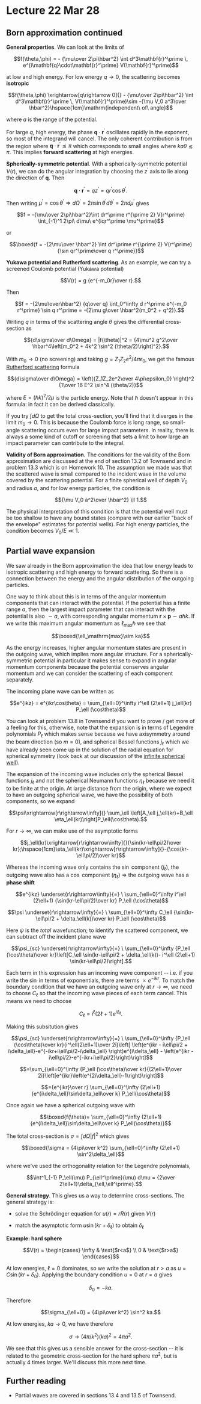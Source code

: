 # Lecture 22 Mar 28

## Born approximation continued

**General properties**. We can look at the limits of 

$$f(\theta,\phi) =  - {\mu\over 2\pi\hbar^2} \int d^3\mathbf{r}^\prime \, e^{i\mathbf{q}\cdot\mathbf{r}^\prime} V(\mathbf{r}^\prime)$$

at low and high energy. For low energy $q\rightarrow 0$, the scattering becomes **isotropic**

$$f(\theta,\phi) \xrightarrow[q\rightarrow 0]{}  - {\mu\over 2\pi\hbar^2} \int d^3\mathbf{r}^\prime \, V(\mathbf{r}^\prime)\sim -{\mu V_0 a^3\over \hbar^2}\hspace{1cm}\mathrm{independent\ of\ angle}$$

where $a$ is the range of the potential.

For large $q$, high energy, the phase $\mathbf{q}\cdot\mathbf{r}^\prime$ oscillates rapidly in the exponent, so most of the integrand will cancel. The only coherent contribution is from the region where $\mathbf{q}\cdot\mathbf{r}^\prime\lesssim \pi$ which corresponds to small angles where $k a\theta\lesssim \pi$. This implies **forward scattering** at high energies.

**Spherically-symmetric potential**. With a spherically-symmetric potential $V(r)$, we can do the angular integration by choosing the $z^\prime$ axis to lie along the direction of $\mathbf{q}$. Then

$$\mathbf{q}\cdot\mathbf{r}^\prime = qz^\prime = qr^\prime\cos\theta^\prime.$$

Then writing $\mu^\prime = \cos\theta^\prime\Rightarrow d\Omega^\prime = 2\pi \sin\theta^\prime d\theta^\prime = 2\pi d\mu^\prime$ gives

$$f = -{\mu\over 2\pi\hbar^2}\int dr^\prime r^{\prime 2} V(r^\prime) \int_{-1}^1 2\pi\ d\mu\ e^{iqr^\prime \mu^\prime}$$

or

$$\boxed{f = -{2\mu\over \hbar^2} \int dr^\prime r^{\prime 2} V(r^\prime) {\sin qr^\prime\over q r^\prime}}$$


**Yukawa potential and Rutherford scattering**. As an example, we can try a screened Coulomb potential (Yukawa potential)

$$V(r) = g {e^{-m_0r}\over r}.$$

Then 

$$f = -{2\mu\over\hbar^2} {q\over q} \int_0^\infty d r^\prime e^{-m_0 r^\prime} \sin q r^\prime = -{2\mu g\over \hbar^2(m_0^2 + q^2)}.$$

Writing $q$ in terms of the scattering angle $\theta$ gives the differential cross-section as 

$${d\sigma\over d\Omega} = |f(\theta)|^2 = {4\mu^2 g^2\over \hbar^4\left[m_0^2 + 4k^2 \sin^2 (\theta/2)\right]^2}.$$

With $m_0\rightarrow 0$ (no screening) and taking $g = Z_1Z_2 e^2/4\pi \epsilon_0$, we get the famous [Rutherford scattering](https://en.wikipedia.org/wiki/Rutherford_scattering) formula

$${d\sigma\over d\Omega} = \left({Z_1Z_2e^2\over 4\pi\epsilon_0} \right)^2 {1\over 16 E^2 \sin^4 (\theta/2)}$$

where $E=(\hbar k)^2/2\mu$ is the particle energy. Note that $\hbar$ doesn't appear in this formula: in fact it can be derived classically. 

If you try $\int d\Omega$ to get the total cross-section, you'll find that it diverges in the limit $m_0\rightarrow 0$. This is because the Coulomb force is long range, so small-angle scattering occurs even for large impact parameters. In reality, there is always a some kind of cutoff or screening that sets a limit to how large an impact parameter can contribute to the integral.

**Validity of Born approximation.** The conditions for the validity of the Born approximation are discussed at the end of section 13.2 of Townsend and in problem 13.3 which is on Homework 10. The assumption we made was that the scattered wave is small compared to the incident wave in the volume covered by the scattering potential. For a finite spherical well of depth $V_0$ and radius $a$, and for low energy particles, the condition is 

$${\mu V_0 a^2\over \hbar^2} \ll 1.$$ 

The physical interpretation of this condition is that the potential well must be too shallow to have any bound states (compare with our earlier "back of the envelope" estimates for potential wells). For high energy particles, the condition becomes $V_0/E\ll 1$. 

## Partial wave expansion

We saw already in the Born approximation the idea that low energy leads to isotropic scattering and high energy to forward scattering. So there is a connection between the energy and the angular distribution of the outgoing particles. 

One way to think about this is in terms of the angular momentum components that can interact with the potential. If the potential has a finite range $a$, then the largest impact parameter that can interact with the potential is also $\sim a$, with corresponding angular momentum $\mathbf{r}\times\mathbf{p}\sim a \hbar k$. If we write this maximum angular momentum as $\ell_\mathrm{max}\hbar$ we see that 

$$\boxed{\ell_\mathrm{max}\sim ka}$$

As the energy increases, higher angular momentum states are present in the outgoing wave, which implies more angular structure. For a spherically-symmetric potential in particular it makes sense to expand in angular momentum components because the potential conserves angular momentum and we can consider the scattering of each component separately.

The incoming plane wave can be written as 

$$e^{ikz} = e^{ikr\cos\theta} = \sum_{\ell=0}^\infty i^\ell (2\ell+1) j_\ell(kr) P_\ell (\cos\theta)$$

You can look at problem 13.8 in Townsend if you want to prove / get more of a feeling for this, otherwise, note that the expansion is in terms of Legendre polynomials $P_\ell$ which makes sense because we have axisymmetry around the beam direction (so $m=0$), and spherical Bessel functions $j_\ell$ which we have already seen come up in the solution of the radial equation for spherical symmetry (look back at our discussion of the [infinite spherical well](https://andrewcumming.github.io/phys457/lecture13.html#infinite-spherical-well)).

The expansion of the incoming wave includes only the spherical Bessel functions $j_\ell$ and not the spherical Neumann functions $\eta_\ell$ because we need it to be finite at the origin. At large distance from the origin, where we expect to have an outgoing spherical wave, we have the possibility of both components, so we expand

$$\psi\xrightarrow[r\rightarrow\infty]{} \sum_\ell \left[A_\ell j_\ell(kr)+B_\ell \eta_\ell(kr)\right]P_\ell(\cos\theta).$$

For $r\rightarrow\infty$, we can make use of the asymptotic forms

$$j_\ell(kr)\xrightarrow[r\rightarrow\infty]{}{\sin(kr-\ell\pi/2)\over kr};\hspace{1cm}\eta_\ell(kr)\xrightarrow[r\rightarrow\infty]{}-{\cos(kr-\ell\pi/2)\over kr}$$

Whereas the incoming wave only contains the $\sin$ component ($j_\ell$), the outgoing wave also has a $\cos$ component ($\eta_\ell$) $\Rightarrow$ the outgoing wave has a **phase shift** 

$$e^{ikz} \underset{r\rightarrow\infty}{=} \ \sum_{\ell=0}^\infty i^\ell (2\ell+1) {\sin(kr-\ell\pi/2)\over kr} P_\ell (\cos\theta)$$

$$\psi \underset{r\rightarrow\infty}{=} \ \sum_{\ell=0}^\infty C_\ell {\sin(kr-\ell\pi/2 + \delta_\ell(k))\over kr} P_\ell (\cos\theta)$$

Here $\psi$ is the *total* wavefunction; to identify the scattered component, we can subtract off the incident plane wave

$$\psi_{sc} \underset{r\rightarrow\infty}{=} \ \sum_{\ell=0}^\infty {P_\ell (\cos\theta)\over kr}\left[C_\ell \sin(kr-\ell\pi/2 + \delta_\ell(k))- i^\ell (2\ell+1) \sin(kr-\ell\pi/2)\right].$$

Each term in this expression has an incoming wave component -- i.e. if you write the $\sin$ in terms of exponentials, there are terms $\propto e^{-ikr}$. To match the boundary condition that we have an outgoing wave only at $r\rightarrow\infty$, we need to choose $C_\ell$ so that the incoming wave pieces of each term cancel. This means we need to choose

$$C_\ell = i^\ell (2\ell+1)  e^{i\delta_\ell}.$$

Making this subsitution gives 

$$\psi_{sc} \underset{r\rightarrow\infty}{=} \ \sum_{\ell=0}^\infty {P_\ell (\cos\theta)\over kr}{i^\ell(2\ell+1)\over 2i}\left[
\left(e^{ikr - i\ell\pi/2 + i\delta_\ell}-e^{-ikr+i\ell\pi/2-i\delta_\ell}   \right)e^{i\delta_\ell} - \left(e^{ikr - i\ell\pi/2}-e^{-ikr+i\ell\pi/2}\right)\right]$$

$$=\sum_{\ell=0}^\infty {P_\ell (\cos\theta)\over kr}{(2\ell+1)\over 2i}\left[e^{ikr}\left(e^{2i\delta_\ell}-1\right)\right]$$

$$={e^{ikr}\over r} \sum_{\ell=0}^\infty (2\ell+1) {e^{i\delta_\ell}\sin\delta_\ell\over k} P_\ell(\cos\theta)$$

Once again we have a spherical outgoing wave with 

$$\boxed{f(\theta)= \sum_{\ell=0}^\infty (2\ell+1) {e^{i\delta_\ell}\sin\delta_\ell\over k} P_\ell(\cos\theta)}$$

The total cross-section is $\sigma=\int d\Omega |f|^2$ which gives

$$\boxed{\sigma = {4\pi\over k^2} \sum_{\ell=0}^\infty (2\ell+1) \sin^2\delta_\ell}$$

where we've used the orthogonality relation for the Legendre polynomials,

$$\int^1_{-1} P_\ell(\mu) P_{\ell^\prime}(\mu) d\mu = {2\over 2\ell+1}\delta_{\ell,\ell^\prime}.$$

**General strategy**. This gives us a way to determine cross-sections. The general strategy is:

+ solve the Schrödinger equation for $u(r) = rR(r)$ given $V(r)$

+ match the asymptotic form $u\sin(kr + \delta_\ell)$ to obtain $\delta_\ell$

**Example: hard sphere** 

$$V(r) = \begin{cases} \infty & \text{$r<a$} \\
0 & \text{$r>a$}
\end{cases}$$

At low energies, $\ell=0$ dominates, so we write the solution at $r>a$ as  $u=C\sin(kr+\delta_0)$. Applying the boundary condition $u=0$ at $r=a$ gives 

$$\delta_0 = -ka.$$

Therefore 

$$\sigma_{\ell=0} = {4\pi\over k^2} \sin^2 ka.$$

At low energies, $ka\rightarrow 0$, we have therefore

$$\sigma\rightarrow (4\pi/k^2) (ka)^2=4\pi a^2.$$

We see that this gives us a sensible answer for the cross-section -- it is related to the geometric cross-section for the hard sphere $\pi a^2$, but is actually 4 times larger. We'll discuss this more next time.


## Further reading

- Partial waves are covered in sections 13.4 and 13.5 of Townsend.
